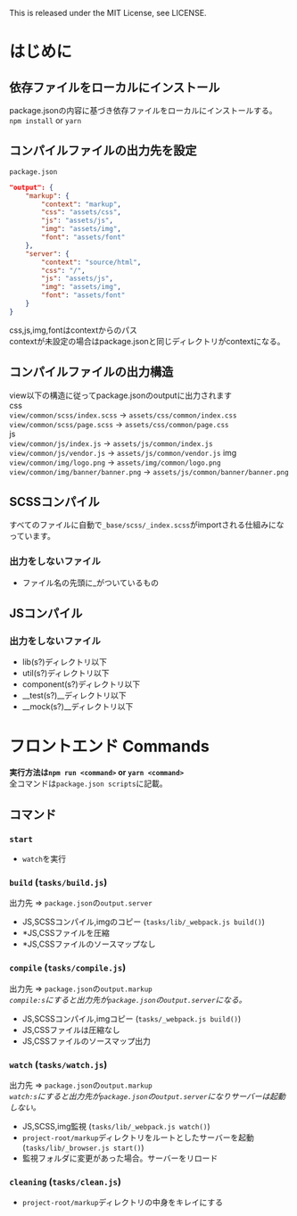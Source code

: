 This is released under the MIT License, see LICENSE.

# はじめに

## 依存ファイルをローカルにインストール
package.jsonの内容に基づき依存ファイルをローカルにインストールする。  
`npm install` or `yarn`

## コンパイルファイルの出力先を設定

`package.json`
```json
"output": {
    "markup": {
        "context": "markup",
        "css": "assets/css",
        "js": "assets/js",
        "img": "assets/img",
        "font": "assets/font"
    },
    "server": {
        "context": "source/html",
        "css": "/",
        "js": "assets/js",
        "img": "assets/img",
        "font": "assets/font"
    }
}
```
css,js,img,fontはcontextからのパス<br>
contextが未設定の場合はpackage.jsonと同じディレクトリがcontextになる。

## コンパイルファイルの出力構造
view以下の構造に従ってpackage.jsonのoutputに出力されます  
css  
`view/common/scss/index.scss` → `assets/css/common/index.css`  
`view/common/scss/page.scss` → `assets/css/common/page.css`  
js  
`view/common/js/index.js` → `assets/js/common/index.js`  
`view/common/js/vendor.js` → `assets/js/common/vendor.js`
img  
`view/common/img/logo.png` → `assets/img/common/logo.png`  
`view/common/img/banner/banner.png` → `assets/js/common/banner/banner.png`

## SCSSコンパイル
すべてのファイルに自動で`_base/scss/_index.scss`がimportされる仕組みになっています。

### 出力をしないファイル
- ファイル名の先頭に_がついているもの

## JSコンパイル

### 出力をしないファイル
- lib(s?)ディレクトリ以下
- util(s?)ディレクトリ以下
- component(s?)ディレクトリ以下
- \_\_test(s?)\_\_ディレクトリ以下
- \_\_mock(s?)\_\_ディレクトリ以下

# フロントエンド Commands
**実行方法は`npm run <command>` or `yarn <command>`**<br>
全コマンドは`package.json scripts`に記載。

## コマンド

### `start`
* `watch`を実行

### `build` (`tasks/build.js`)
出力先 => `package.json`の`output.server`
* JS,SCSSコンパイル,imgのコピー (`tasks/lib/_webpack.js build()`)
* *JS,CSSファイルを圧縮
* *JS,CSSファイルのソースマップなし

### `compile` (`tasks/compile.js`)
出力先 => `package.json`の`output.markup`<br>
_`compile:s`にすると出力先が`package.json`の`output.server`になる。_
* JS,SCSSコンパイル,imgコピー (`tasks/_webpack.js build()`)
* JS,CSSファイルは圧縮なし
* JS,CSSファイルのソースマップ出力

### `watch` (`tasks/watch.js`)
出力先 => `package.json`の`output.markup`<br>
_`watch:s`にすると出力先が`package.json`の`output.server`になりサーバーは起動しない。_

* JS,SCSS,img監視 (`tasks/lib/_webpack.js watch()`)
* `project-root/markup`ディレクトリをルートとしたサーバーを起動 (`tasks/lib/_browser.js start()`)
* 監視フォルダに変更があった場合。サーバーをリロード

### `cleaning` (`tasks/clean.js`)
* `project-root/markup`ディレクトリの中身をキレイにする
